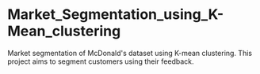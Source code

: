 # Market_Segmentation_using_K-Mean_clustering
Market segmentation of McDonald's dataset using K-mean clustering.
This project aims to segment customers using their feedback.
